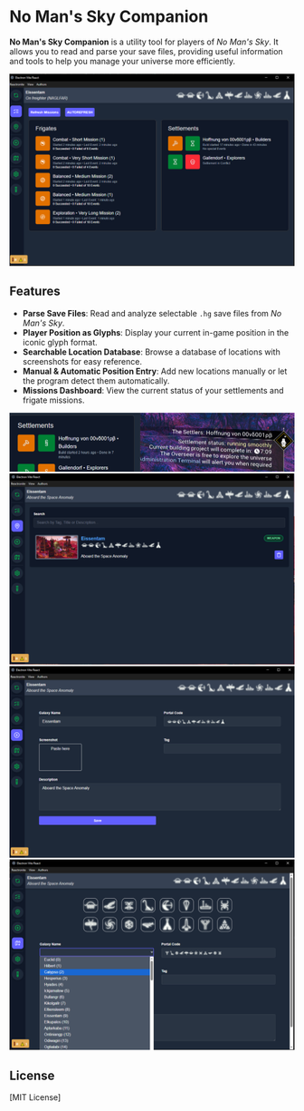 # No Man's Sky Companion

**No Man's Sky Companion** is a utility tool for players of *No Man's Sky*. It allows you to read and parse your save files, providing useful information and tools to help you manage your universe more efficiently.  

![Screenshot of No Man's Sky Companion](screenshots/1.PNG)

## Features

- **Parse Save Files**: Read and analyze selectable `.hg` save files from *No Man's Sky*.  
- **Player Position as Glyphs**: Display your current in-game position in the iconic glyph format.  
- **Searchable Location Database**: Browse a database of locations with screenshots for easy reference.  
- **Manual & Automatic Position Entry**: Add new locations manually or let the program detect them automatically.  
- **Missions Dashboard**: View the current status of your settlements and frigate missions.  

![Screenshot of No Man's Sky Companion](screenshots/2.PNG)
![Screenshot of No Man's Sky Companion](screenshots/3.PNG)
![Screenshot of No Man's Sky Companion](screenshots/4.PNG)
![Screenshot of No Man's Sky Companion](screenshots/5.PNG)

## License
[MIT License]  
